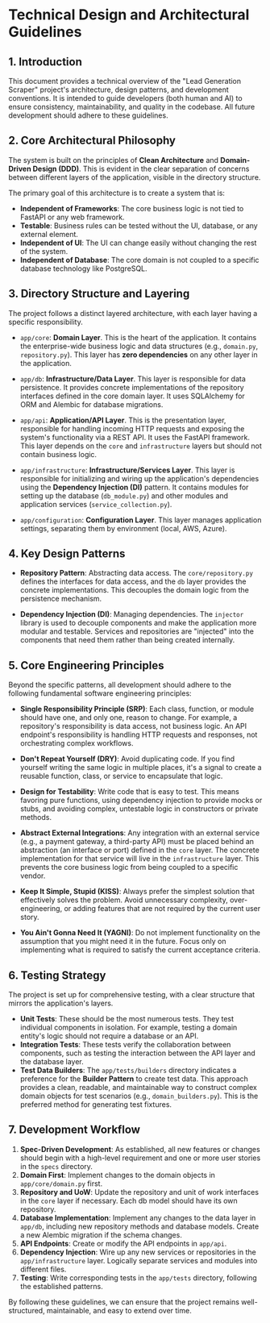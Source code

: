 # Technical Design and Architectural Guidelines

## 1. Introduction

This document provides a technical overview of the "Lead Generation Scraper" project's architecture, design patterns, and development conventions. It is intended to guide developers (both human and AI) to ensure consistency, maintainability, and quality in the codebase. All future development should adhere to these guidelines.

## 2. Core Architectural Philosophy

The system is built on the principles of **Clean Architecture** and **Domain-Driven Design (DDD)**. This is evident in the clear separation of concerns between different layers of the application, visible in the directory structure.

The primary goal of this architecture is to create a system that is:

- **Independent of Frameworks**: The core business logic is not tied to FastAPI or any web framework.
- **Testable**: Business rules can be tested without the UI, database, or any external element.
- **Independent of UI**: The UI can change easily without changing the rest of the system.
- **Independent of Database**: The core domain is not coupled to a specific database technology like PostgreSQL.

## 3. Directory Structure and Layering

The project follows a distinct layered architecture, with each layer having a specific responsibility.

- `app/core`: **Domain Layer**. This is the heart of the application. It contains the enterprise-wide business logic and data structures (e.g., `domain.py`, `repository.py`). This layer has **zero dependencies** on any other layer in the application.

- `app/db`: **Infrastructure/Data Layer**. This layer is responsible for data persistence. It provides concrete implementations of the repository interfaces defined in the core domain layer. It uses SQLAlchemy for ORM and Alembic for database migrations.

- `app/api`: **Application/API Layer**. This is the presentation layer, responsible for handling incoming HTTP requests and exposing the system's functionality via a REST API. It uses the FastAPI framework. This layer depends on the `core` and `infrastructure` layers but should not contain business logic.

- `app/infrastructure`: **Infrastructure/Services Layer**. This layer is responsible for initializing and wiring up the application's dependencies using the **Dependency Injection (DI)** pattern. It contains modules for setting up the database (`db_module.py`) and other modules and application services (`service_collection.py`).

- `app/configuration`: **Configuration Layer**. This layer manages application settings, separating them by environment (local, AWS, Azure).

## 4. Key Design Patterns

- **Repository Pattern**: Abstracting data access. The `core/repository.py` defines the interfaces for data access, and the `db` layer provides the concrete implementations. This decouples the domain logic from the persistence mechanism.

- **Dependency Injection (DI)**: Managing dependencies. The `injector` library is used to decouple components and make the application more modular and testable. Services and repositories are "injected" into the components that need them rather than being created internally.

## 5. Core Engineering Principles

Beyond the specific patterns, all development should adhere to the following fundamental software engineering principles:

- **Single Responsibility Principle (SRP)**: Each class, function, or module should have one, and only one, reason to change. For example, a repository's responsibility is data access, not business logic. An API endpoint's responsibility is handling HTTP requests and responses, not orchestrating complex workflows.

- **Don't Repeat Yourself (DRY)**: Avoid duplicating code. If you find yourself writing the same logic in multiple places, it's a signal to create a reusable function, class, or service to encapsulate that logic.

- **Design for Testability**: Write code that is easy to test. This means favoring pure functions, using dependency injection to provide mocks or stubs, and avoiding complex, untestable logic in constructors or private methods.

- **Abstract External Integrations**: Any integration with an external service (e.g., a payment gateway, a third-party API) must be placed behind an abstraction (an interface or port) defined in the `core` layer. The concrete implementation for that service will live in the `infrastructure` layer. This prevents the core business logic from being coupled to a specific vendor.

- **Keep It Simple, Stupid (KISS)**: Always prefer the simplest solution that effectively solves the problem. Avoid unnecessary complexity, over-engineering, or adding features that are not required by the current user story.

- **You Ain't Gonna Need It (YAGNI)**: Do not implement functionality on the assumption that you might need it in the future. Focus only on implementing what is required to satisfy the current acceptance criteria.

## 6. Testing Strategy

The project is set up for comprehensive testing, with a clear structure that mirrors the application's layers.

- **Unit Tests**: These should be the most numerous tests. They test individual components in isolation. For example, testing a domain entity's logic should not require a database or an API.
- **Integration Tests**: These tests verify the collaboration between components, such as testing the interaction between the API layer and the database layer.
- **Test Data Builders**: The `app/tests/builders` directory indicates a preference for the **Builder Pattern** to create test data. This approach provides a clean, readable, and maintainable way to construct complex domain objects for test scenarios (e.g., `domain_builders.py`). This is the preferred method for generating test fixtures.

## 7. Development Workflow

1.  **Spec-Driven Development**: As established, all new features or changes should begin with a high-level requirement and one or more user stories in the `specs` directory.
2.  **Domain First**: Implement changes to the domain objects in `app/core/domain.py` first.
3.  **Repository and UoW**: Update the repository and unit of work interfaces in the `core` layer if necessary. Each db model should have its own repository.
4.  **Database Implementation**: Implement any changes to the data layer in `app/db`, including new repository methods and database models. Create a new Alembic migration if the schema changes.
5.  **API Endpoints**: Create or modify the API endpoints in `app/api`.
6.  **Dependency Injection**: Wire up any new services or repositories in the `app/infrastructure` layer. Logically separate services and modules into different files.
7.  **Testing**: Write corresponding tests in the `app/tests` directory, following the established patterns.

By following these guidelines, we can ensure that the project remains well-structured, maintainable, and easy to extend over time.
